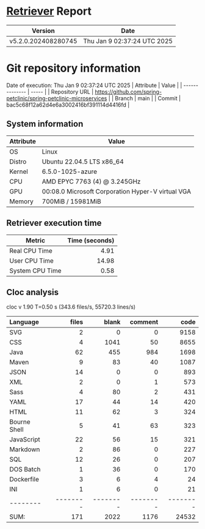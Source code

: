 # [Retriever](https://github.com/PalladioSimulator/Palladio-ReverseEngineering-Retriever) Report
| Version | Date |
| ------- | ---- |
| v5.2.0.202408280745 | Thu Jan  9 02:37:24 UTC 2025 |

# Git repository information
Date of execution: Thu Jan  9 02:37:24 UTC 2025
|    Attribute   | Value |
| -------------- | ----- |
| Repository URL | https://github.com/spring-petclinic/spring-petclinic-microservices |
| Branch         | main |
| Commit         | bac5c68f12a62d4e6a3002416bf391114d4416fd |


## System information
| Attribute | Value |
| --------- | ----- |
| OS | Linux  |
| Distro | Ubuntu 22.04.5 LTS x86_64  |
| Kernel | 6.5.0-1025-azure  |
| CPU | AMD EPYC 7763 (4) @ 3.245GHz  |
| GPU | 00:08.0 Microsoft Corporation Hyper-V virtual VGA  |
| Memory | 700MiB / 15981MiB  |

## Retriever execution time
| Metric | Time (seconds) |
| --- | ---: |
| Real CPU Time | 4.91 |
| User CPU Time | 14.98 |
| System CPU Time | 0.58 |
<!--
Explainations:
- __Real CPU Time__: actual time the command has run (can be less than total time spent in user and system mode for multi-threaded processes)
- __User CPU Time__: time the command has spent running in user mode
- __System CPU Time__: time the command has spent running in system or kernel mode
-->

## Cloc analysis
cloc v 1.90  T=0.50 s (343.6 files/s, 55720.3 lines/s)

Language|files|blank|comment|code
:-------|-------:|-------:|-------:|-------:
SVG|2|0|0|9158
CSS|4|1041|50|8655
Java|62|455|984|1698
Maven|9|83|40|1087
JSON|14|0|0|893
XML|2|0|1|573
Sass|4|80|2|431
YAML|17|44|14|420
HTML|11|62|3|324
Bourne Shell|5|41|63|323
JavaScript|22|56|15|321
Markdown|2|86|0|227
SQL|12|26|0|207
DOS Batch|1|36|0|170
Dockerfile|3|6|4|24
INI|1|6|0|21
--------|--------|--------|--------|--------
SUM:|171|2022|1176|24532
